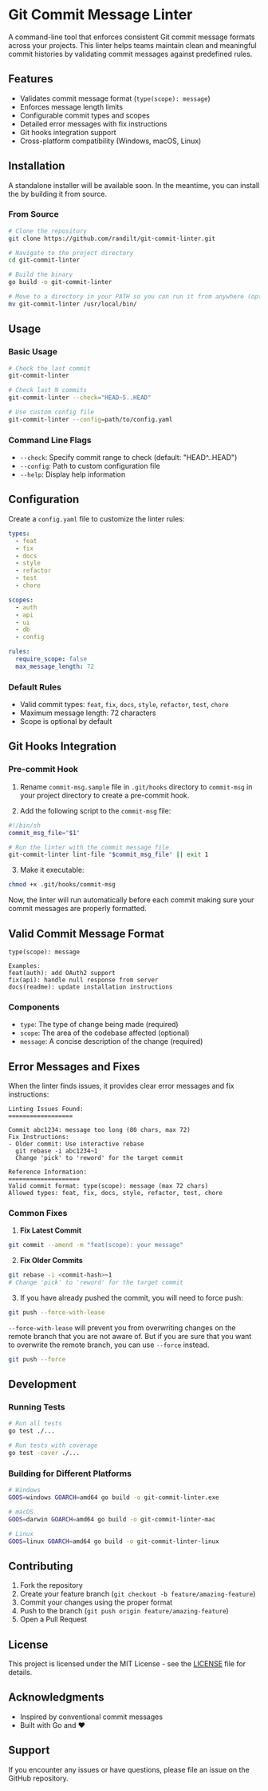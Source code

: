 # Git Commit Message Linter

A command-line tool that enforces consistent Git commit message formats across your projects. This linter helps teams maintain clean and meaningful commit histories by validating commit messages against predefined rules.

## Features

- Validates commit message format (`type(scope): message`)
- Enforces message length limits
- Configurable commit types and scopes
- Detailed error messages with fix instructions
- Git hooks integration support
- Cross-platform compatibility (Windows, macOS, Linux)

## Installation

A standalone installer will be available soon. In the meantime, you can install the by building it from source.

### From Source

```bash
# Clone the repository
git clone https://github.com/randilt/git-commit-linter.git

# Navigate to the project directory
cd git-commit-linter

# Build the binary
go build -o git-commit-linter

# Move to a directory in your PATH so you can run it from anywhere (optional)
mv git-commit-linter /usr/local/bin/
```

## Usage

### Basic Usage

```bash
# Check the last commit
git-commit-linter

# Check last N commits
git-commit-linter --check="HEAD~5..HEAD"

# Use custom config file
git-commit-linter --config=path/to/config.yaml
```

### Command Line Flags

- `--check`: Specify commit range to check (default: "HEAD^..HEAD")
- `--config`: Path to custom configuration file
- `--help`: Display help information

## Configuration

Create a `config.yaml` file to customize the linter rules:

```yaml
types:
  - feat
  - fix
  - docs
  - style
  - refactor
  - test
  - chore

scopes:
  - auth
  - api
  - ui
  - db
  - config

rules:
  require_scope: false
  max_message_length: 72
```

### Default Rules

- Valid commit types: `feat`, `fix`, `docs`, `style`, `refactor`, `test`, `chore`
- Maximum message length: 72 characters
- Scope is optional by default

## Git Hooks Integration

### Pre-commit Hook

1. Rename `commit-msg.sample` file in `.git/hooks` directory to `commit-msg` in your project directory to create a pre-commit hook.

2. Add the following script to the `commit-msg` file:

```bash
#!/bin/sh
commit_msg_file="$1"

# Run the linter with the commit message file
git-commit-linter lint-file "$commit_msg_file" || exit 1
```

3. Make it executable:

```bash
chmod +x .git/hooks/commit-msg
```

Now, the linter will run automatically before each commit making sure your commit messages are properly formatted.

## Valid Commit Message Format

```
type(scope): message

Examples:
feat(auth): add OAuth2 support
fix(api): handle null response from server
docs(readme): update installation instructions
```

### Components

- `type`: The type of change being made (required)
- `scope`: The area of the codebase affected (optional)
- `message`: A concise description of the change (required)

## Error Messages and Fixes

When the linter finds issues, it provides clear error messages and fix instructions:

```
Linting Issues Found:
==================

Commit abc1234: message too long (80 chars, max 72)
Fix Instructions:
- Older commit: Use interactive rebase
  git rebase -i abc1234~1
  Change 'pick' to 'reword' for the target commit

Reference Information:
====================
Valid commit format: type(scope): message (max 72 chars)
Allowed types: feat, fix, docs, style, refactor, test, chore
```

### Common Fixes

1. **Fix Latest Commit**

```bash
git commit --amend -m "feat(scope): your message"
```

2. **Fix Older Commits**

```bash
git rebase -i <commit-hash>~1
# Change 'pick' to 'reword' for the target commit
```

3. If you have already pushed the commit, you will need to force push:

```bash
git push --force-with-lease
```

`--force-with-lease` will prevent you from overwriting changes on the remote branch that you are not aware of.
But if you are sure that you want to overwrite the remote branch, you can use `--force` instead.

```bash
git push --force
```

## Development

### Running Tests

```bash
# Run all tests
go test ./...

# Run tests with coverage
go test -cover ./...
```

### Building for Different Platforms

```bash
# Windows
GOOS=windows GOARCH=amd64 go build -o git-commit-linter.exe

# macOS
GOOS=darwin GOARCH=amd64 go build -o git-commit-linter-mac

# Linux
GOOS=linux GOARCH=amd64 go build -o git-commit-linter-linux
```

## Contributing

1. Fork the repository
2. Create your feature branch (`git checkout -b feature/amazing-feature`)
3. Commit your changes using the proper format
4. Push to the branch (`git push origin feature/amazing-feature`)
5. Open a Pull Request

## License

This project is licensed under the MIT License - see the [LICENSE](LICENSE) file for details.

## Acknowledgments

- Inspired by conventional commit messages
- Built with Go and ❤️

## Support

If you encounter any issues or have questions, please file an issue on the GitHub repository.
